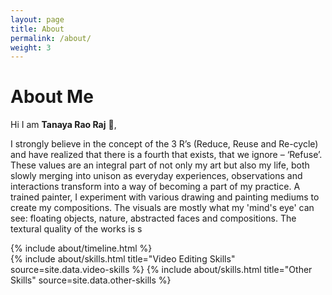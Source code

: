 ```yaml
---
layout: page
title: About
permalink: /about/
weight: 3
---
```


# **About Me**

Hi I am **Tanaya Rao Raj** :wave:,<br>

I strongly believe in the concept of the 3 R’s (Reduce, Reuse and Re-cycle) and have realized that there is a fourth that exists, that we ignore – ‘Refuse’. These values are an integral part of not only my art but also my life, both slowly merging into unison as everyday experiences, observations and interactions transform into a way of becoming a part of my practice.
A trained painter, I experiment with various drawing and painting mediums to create my compositions. The visuals are mostly what my 'mind's eye' can see: floating objects, nature, abstracted faces and compositions. The textural quality of the works is s
<div class="row">
{% include about/timeline.html %}
</div>

<div class="row">
{% include about/skills.html title="Video Editing Skills" source=site.data.video-skills %}
{% include about/skills.html title="Other Skills" source=site.data.other-skills %}
</div>
